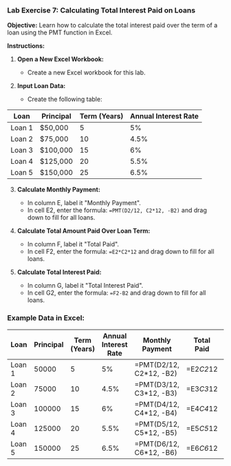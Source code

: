 ### Lab Exercise 7: Calculating Total Interest Paid on Loans

**Objective:** Learn how to calculate the total interest paid over the term of a loan using the PMT function in Excel.

**Instructions:**

1. **Open a New Excel Workbook:**

   - Create a new Excel workbook for this lab.

2. **Input Loan Data:**
   - Create the following table:

| Loan   | Principal | Term (Years) | Annual Interest Rate |
| ------ | --------- | ------------ | -------------------- |
| Loan 1 | $50,000   | 5            | 5%                   |
| Loan 2 | $75,000   | 10           | 4.5%                 |
| Loan 3 | $100,000  | 15           | 6%                   |
| Loan 4 | $125,000  | 20           | 5.5%                 |
| Loan 5 | $150,000  | 25           | 6.5%                 |

3. **Calculate Monthly Payment:**

   - In column E, label it "Monthly Payment".
   - In cell E2, enter the formula: `=PMT(D2/12, C2*12, -B2)` and drag down to fill for all loans.

4. **Calculate Total Amount Paid Over Loan Term:**

   - In column F, label it "Total Paid".
   - In cell F2, enter the formula: `=E2*C2*12` and drag down to fill for all loans.

5. **Calculate Total Interest Paid:**
   - In column G, label it "Total Interest Paid".
   - In cell G2, enter the formula: `=F2-B2` and drag down to fill for all loans.

### Example Data in Excel:

| Loan   | Principal | Term (Years) | Annual Interest Rate | Monthly Payment          | Total Paid | Total Interest Paid |
| ------ | --------- | ------------ | -------------------- | ------------------------ | ---------- | ------------------- |
| Loan 1 | 50000     | 5            | 5%                   | =PMT(D2/12, C2\*12, -B2) | =E2*C2*12  | =F2-B2              |
| Loan 2 | 75000     | 10           | 4.5%                 | =PMT(D3/12, C3\*12, -B3) | =E3*C3*12  | =F3-B3              |
| Loan 3 | 100000    | 15           | 6%                   | =PMT(D4/12, C4\*12, -B4) | =E4*C4*12  | =F4-B4              |
| Loan 4 | 125000    | 20           | 5.5%                 | =PMT(D5/12, C5\*12, -B5) | =E5*C5*12  | =F5-B5              |
| Loan 5 | 150000    | 25           | 6.5%                 | =PMT(D6/12, C6\*12, -B6) | =E6*C6*12  | =F6-B6              |
